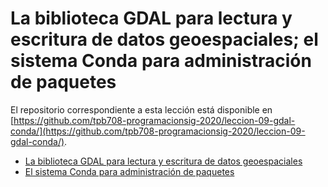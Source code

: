 # La biblioteca GDAL para lectura y escritura de datos geoespaciales; el sistema Conda para administración de paquetes

El repositorio correspondiente a esta lección está disponible en [https://github.com/tpb708-programacionsig-2020/leccion-09-gdal-conda/](https://github.com/tpb708-programacionsig-2020/leccion-09-gdal-conda/).

- [La biblioteca GDAL para lectura y escritura de datos geoespaciales](https://tpb708-programacionsig-2020.github.io/leccion-09-conda-gdal/gdal)
- [El sistema Conda para administración de paquetes](https://tpb708-programacionsig-2020.github.io/leccion-09-conda-gdal/conda)

